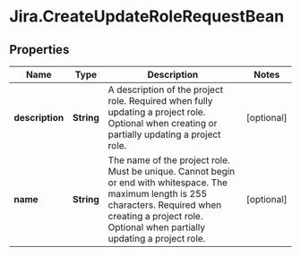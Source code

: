 # Jira.CreateUpdateRoleRequestBean

## Properties

Name | Type | Description | Notes
------------ | ------------- | ------------- | -------------
**description** | **String** | A description of the project role. Required when fully updating a project role. Optional when creating or partially updating a project role. | [optional] 
**name** | **String** | The name of the project role. Must be unique. Cannot begin or end with whitespace. The maximum length is 255 characters. Required when creating a project role. Optional when partially updating a project role. | [optional] 



